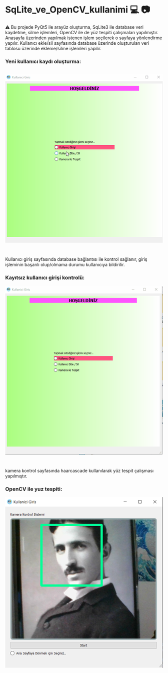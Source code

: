 # SqLite_ve_OpenCV_kullanimi 💻 📷

⚠️ Bu projede PyQt5 ile arayüz oluşturma, SqLite3 ile database veri kaydetme, silme işlemleri, OpenCV ile de yüz tespiti çalışmaları yapılmıştır. 
Anasayfa üzerinden yapılmak istenen işlem seçilerek o sayfaya yönlendirme yapılır. Kullanıcı ekle/sil sayfasında database üzerinde oluşturulan veri tablosu üzerinde ekleme/silme işlemleri yapılır.

### Yeni kullanıcı kaydı oluşturma:

![alt text](docs/readme_images/kullanici_kayit.gif?raw=true) 
---
# 

Kullanıcı giriş sayfasında database bağlantısı ile kontrol sağlanır, giriş işleminin başarılı olup/olmama durumu kullanıcıya bildirilir.

### Kayıtsız kullanıcı girişi kontrolü:

![alt text](docs/readme_images/kayitsiz_kullanici.gif?raw=true) 

# 
kamera kontrol sayfasında haarcascade kullanılarak yüz tespit çalışması yapılmıştır. 
### OpenCV ile yuz tespiti:
![alt text](docs/readme_images/kamera_tespiti.png?raw=true)

# 